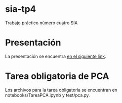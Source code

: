 # sia-tp4
Trabajo práctico número cuatro SIA


# Presentación
La presentación se encuentra [en el siguiente link](https://docs.google.com/presentation/d/1CmvV9DHLMAzkipVMBtDlGa4pViKTTlCVL7R57n6o9_4/edit?usp=sharing).

# Tarea obligatoria de PCA
Los archivos para la tarea obligatoria se encuentran en notebooks/TareaPCA.ipynb y test/pca.py.
